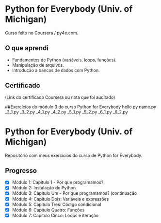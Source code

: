 # Python for Everybody (Univ. of Michigan)

Curso feito no Coursera / py4e.com.

## O que aprendi
- Fundamentos de Python (variáveis, loops, funções).
- Manipulação de arquivos.
- Introdução a bancos de dados com Python.

## Certificado
(Link do certificado Coursera ou nota que foi auditado)

##Exercícios do módulo 3 do curso Python for Everybody
hello.py
name.py
_3_1.py
_3_2.py
_4_1.py
_4_2.py
_5_1.py
_5_2.py
_6_1.py
_6_2.py

# Python for Everybody (Univ. of Michigan)

Repositório com meus exercícios do curso de Python for Everybody.

## Progresso
- [x] Módulo 1: Capitulo 1 - Por que programamos?
- [x] Módulo 2: Instalação do Python
- [x] Módulo 3: Capitulo Um - Por que programamos? (continuação
- [x] Módulo 4: Capitulo Dois: Variáveis e expressões
- [x] Módulo 5: Capitulo Tres: Código condicional
- [x] Módulo 6: Capitulo Quatro: Funções
- [x] Módulo 7: Capitulo Cinco: Loops e iteração
